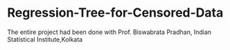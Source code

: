 # Regression-Tree-for-Censored-Data
The entire project had been done with Prof. Biswabrata Pradhan, Indian Statistical Institute,Kolkata
